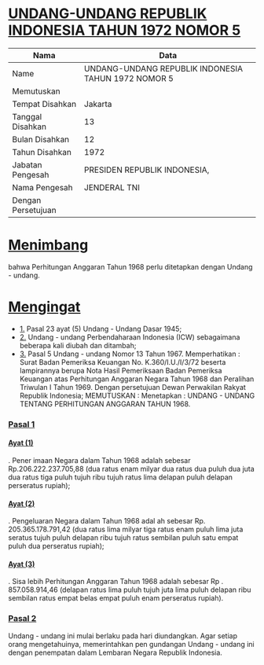 # [UNDANG-UNDANG REPUBLIK INDONESIA TAHUN 1972 NOMOR 5](http://example.org/legal/document/uu/1972/5)

| Nama | Data |
| ------ | ----- |
|Name|UNDANG-UNDANG REPUBLIK INDONESIA TAHUN 1972 NOMOR 5|
|Memutuskan||
|Tempat Disahkan|Jakarta|
|Tanggal Disahkan|13|
|Bulan Disahkan|12|
|Tahun Disahkan|1972|
|Jabatan Pengesah|PRESIDEN REPUBLIK INDONESIA,|
|Nama Pengesah|JENDERAL TNI|
|Dengan Persetujuan||
# [Menimbang](http://example.org/legal/document/uu/1972/5/menimbang)
bahwa Perhitungan Anggaran Tahun 1968 perlu ditetapkan dengan Undang - undang.
# [Mengingat](http://example.org/legal/document/uu/1972/5/mengingat)

* [1.](http://example.org/legal/document/uu/1972/5/mengingat/point/0001) Pasal 23 ayat (5) Undang - Undang Dasar 1945;
* [2.](http://example.org/legal/document/uu/1972/5/mengingat/point/0002) Undang - undang Perbendaharaan Indonesia (ICW) sebagaimana beberapa kali diubah dan ditambah;
* [3.](http://example.org/legal/document/uu/1972/5/mengingat/point/0003) Pasal 5 Undang - undang Nomor 13 Tahun 1967. Memperhatikan : Surat Badan Pemeriksa Keuangan No. K.360/I.U./I/3/72 beserta lampirannya berupa Nota Hasil Pemeriksaan Badan Pemeriksa Keuangan atas Perhitungan Anggaran Negara Tahun 1968 dan Peralihan Triwulan I Tahun 1969. Dengan persetujuan Dewan Perwakilan Rakyat Republik Indonesia; MEMUTUSKAN : Menetapkan : UNDANG - UNDANG TENTANG PERHITUNGAN ANGGARAN TAHUN 1968.

### [Pasal 1](http://example.org/legal/document/uu/1972/5/pasal/0001)

#### [Ayat (1)](http://example.org/legal/document/uu/1972/5/pasal/0001/version/19721213/ayat/0001)
. Pener imaan Negara dalam Tahun 1968 adalah sebesar Rp.206.222.237.705,88 (dua ratus enam milyar dua ratus dua puluh dua juta dua ratus tiga puluh tujuh ribu tujuh ratus lima delapan puluh delapan perseratus rupiah);

#### [Ayat (2)](http://example.org/legal/document/uu/1972/5/pasal/0001/version/19721213/ayat/0002)
. Pengeluaran Negara dalam Tahun 1968 adal ah sebesar Rp. 205.365.178.791,42 (dua ratus lima milyar tiga ratus enam puluh lima juta seratus tujuh puluh delapan ribu tujuh ratus sembilan puluh satu empat puluh dua perseratus rupiah);

#### [Ayat (3)](http://example.org/legal/document/uu/1972/5/pasal/0001/version/19721213/ayat/0003)
. Sisa lebih Perhitungan Anggaran Tahun 1968 adalah sebesar Rp . 857.058.914,46 (delapan ratus lima puluh tujuh juta lima puluh delapan ribu sembilan ratus empat belas empat puluh enam perseratus rupiah).


### [Pasal 2](http://example.org/legal/document/uu/1972/5/pasal/0002)
Undang - undang ini mulai berlaku pada hari diundangkan. Agar setiap orang mengetahuinya, memerintahkan pen gundangan Undang - undang ini dengan penempatan dalam Lembaran Negara Republik Indonesia.
